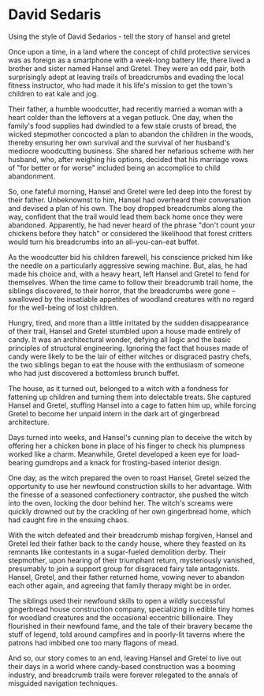 # David Sedaris

Using the style of David Sedarios - tell the story of hansel and gretel

Once upon a time, in a land where the concept of child protective services was as foreign as a smartphone with a week-long battery life, there lived a brother and sister named Hansel and Gretel. They were an odd pair, both surprisingly adept at leaving trails of breadcrumbs and evading the local fitness instructor, who had made it his life's mission to get the town's children to eat kale and jog.

Their father, a humble woodcutter, had recently married a woman with a heart colder than the leftovers at a vegan potluck. One day, when the family's food supplies had dwindled to a few stale crusts of bread, the wicked stepmother concocted a plan to abandon the children in the woods, thereby ensuring her own survival and the survival of her husband's mediocre woodcutting business. She shared her nefarious scheme with her husband, who, after weighing his options, decided that his marriage vows of "for better or for worse" included being an accomplice to child abandonment.

So, one fateful morning, Hansel and Gretel were led deep into the forest by their father. Unbeknownst to him, Hansel had overheard their conversation and devised a plan of his own. The boy dropped breadcrumbs along the way, confident that the trail would lead them back home once they were abandoned. Apparently, he had never heard of the phrase "don't count your chickens before they hatch" or considered the likelihood that forest critters would turn his breadcrumbs into an all-you-can-eat buffet.

As the woodcutter bid his children farewell, his conscience pricked him like the needle on a particularly aggressive sewing machine. But, alas, he had made his choice and, with a heavy heart, left Hansel and Gretel to fend for themselves. When the time came to follow their breadcrumb trail home, the siblings discovered, to their horror, that the breadcrumbs were gone – swallowed by the insatiable appetites of woodland creatures with no regard for the well-being of lost children.

Hungry, tired, and more than a little irritated by the sudden disappearance of their trail, Hansel and Gretel stumbled upon a house made entirely of candy. It was an architectural wonder, defying all logic and the basic principles of structural engineering. Ignoring the fact that houses made of candy were likely to be the lair of either witches or disgraced pastry chefs, the two siblings began to eat the house with the enthusiasm of someone who had just discovered a bottomless brunch buffet.

The house, as it turned out, belonged to a witch with a fondness for fattening up children and turning them into delectable treats. She captured Hansel and Gretel, stuffing Hansel into a cage to fatten him up, while forcing Gretel to become her unpaid intern in the dark art of gingerbread architecture.

Days turned into weeks, and Hansel's cunning plan to deceive the witch by offering her a chicken bone in place of his finger to check his plumpness worked like a charm. Meanwhile, Gretel developed a keen eye for load-bearing gumdrops and a knack for frosting-based interior design.

One day, as the witch prepared the oven to roast Hansel, Gretel seized the opportunity to use her newfound construction skills to her advantage. With the finesse of a seasoned confectionery contractor, she pushed the witch into the oven, locking the door behind her. The witch's screams were quickly drowned out by the crackling of her own gingerbread home, which had caught fire in the ensuing chaos.

With the witch defeated and their breadcrumb mishap forgiven, Hansel and Gretel led their father back to the candy house, where they feasted on its remnants like contestants in a sugar-fueled demolition derby. Their stepmother, upon hearing of their triumphant return, mysteriously vanished, presumably to join a support group for disgraced fairy tale antagonists. Hansel, Gretel, and their father returned home, vowing never to abandon each other again, and agreeing that family therapy might be in order.

The siblings used their newfound skills to open a wildly successful gingerbread house construction company, specializing in edible tiny homes for woodland creatures and the occasional eccentric billionaire. They flourished in their newfound fame, and the tale of their bravery became the stuff of legend, told around campfires and in poorly-lit taverns where the patrons had imbibed one too many flagons of mead.

And so, our story comes to an end, leaving Hansel and Gretel to live out their days in a world where candy-based construction was a booming industry, and breadcrumb trails were forever relegated to the annals of misguided navigation techniques.